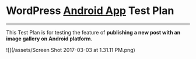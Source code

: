 # WordPress [Android App](https://github.com/wordpress-mobile/WordPress-Android) Test Plan

---

This Test Plan is for testing the feature of **publishing a new post with an image gallery on Android platform**.

![](/assets/Screen Shot 2017-03-03 at 1.31.11 PM.png)



